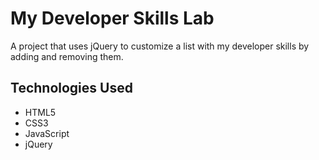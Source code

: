 # My Developer Skills Lab

A project that uses jQuery to customize a list with my developer skills by adding and removing them. 

## Technologies Used
- HTML5
- CSS3
- JavaScript
- jQuery